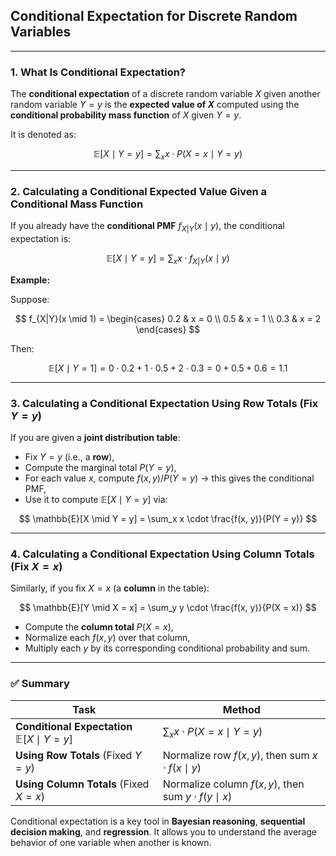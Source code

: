 ## **Conditional Expectation for Discrete Random Variables**

---

### **1. What Is Conditional Expectation?**

The **conditional expectation** of a discrete random variable $X$ given another random variable $`Y = y`$ is 
the **expected value of $X$** computed using the **conditional probability mass function** of $X$ given $`Y = y`$.

It is denoted as:

$$
\mathbb{E}[X \mid Y = y] = \sum_{x} x \cdot P(X = x \mid Y = y)
$$

---

### **2. Calculating a Conditional Expected Value Given a Conditional Mass Function**

If you already have the **conditional PMF** $`f_{X|Y}(x \mid y)`$, the conditional expectation is:

$$
\mathbb{E}[X \mid Y = y] = \sum_{x} x \cdot f_{X|Y}(x \mid y)
$$

**Example:**

Suppose:

$$
f_{X|Y}(x \mid 1) = \begin{cases}
0.2 & x = 0 \\
0.5 & x = 1 \\
0.3 & x = 2
\end{cases}
$$

Then:

$$
\mathbb{E}[X \mid Y = 1] = 0 \cdot 0.2 + 1 \cdot 0.5 + 2 \cdot 0.3 = 0 + 0.5 + 0.6 = 1.1
$$

---

### **3. Calculating a Conditional Expectation Using Row Totals (Fix $Y = y$)**

If you are given a **joint distribution table**:

* Fix $`Y = y`$ (i.e., a **row**),
* Compute the marginal total $`P(Y = y)`$,
* For each value $x$, compute $`f(x, y)/P(Y = y)`$ → this gives the conditional PMF,
* Use it to compute $`\mathbb{E}[X \mid Y = y]`$ via:

$$
\mathbb{E}[X \mid Y = y] = \sum_x x \cdot \frac{f(x, y)}{P(Y = y)}
$$

---

### **4. Calculating a Conditional Expectation Using Column Totals (Fix $X = x$)**

Similarly, if you fix $`X = x`$ (a **column** in the table):

$$
\mathbb{E}[Y \mid X = x] = \sum_y y \cdot \frac{f(x, y)}{P(X = x)}
$$

* Compute the **column total** $`P(X = x)`$,
* Normalize each $`f(x, y)`$ over that column,
* Multiply each $`y`$ by its corresponding conditional probability and sum.

---

### ✅ **Summary**

| **Task**                                               | **Method**                                                 |
| ------------------------------------------------------ | ---------------------------------------------------------- |
| **Conditional Expectation** $`\mathbb{E}[X \mid Y = y]`$ | $`\sum_x x \cdot P(X = x \mid Y = y)`$                       |
| **Using Row Totals** (Fixed $`Y = y`$)                   | Normalize row $`f(x, y)`$, then sum $`x \cdot f(x \mid y)`$    |
| **Using Column Totals** (Fixed $`X = x`$)                | Normalize column $`f(x, y)`$, then sum $`y \cdot f(y \mid x)`$ |

Conditional expectation is a key tool in **Bayesian reasoning**, **sequential decision making**, and **regression**. 
It allows you to understand the average behavior of one variable when another is known.
